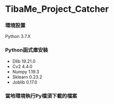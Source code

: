 # TibaMe_Project_Catcher

### 環境設置
Python 3.7.X

### Python函式庫安裝
- Dlib      19.21.0
- Cv2       4.4.0
- Numpy     1.19.3
- Sklearn   0.23.2
- Joblib    0.17.0

### 當地環境執行Py檔須下載的檔案

